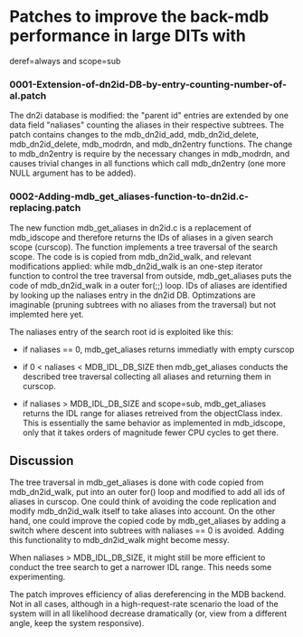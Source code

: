 # Patches to improve the back-mdb performance in large DITs with
   deref=always and scope=sub

### 0001-Extension-of-dn2id-DB-by-entry-counting-number-of-al.patch

The dn2i database is modified: the "parent id" entries are extended by
one data field "naliases" counting the aliases in their respective
subtrees. The patch contains changes to the mdb_dn2id_add,
mdb_dn2id_delete, mdb_dn2id_delete, mdb_modrdn, and mdb_dn2entry
functions. The change to mdb_dn2entry is require by the necessary
changes in mdb_modrdn, and causes trivial changes in all functions
which call mdb_dn2entry (one more NULL argument has to be added).


### 0002-Adding-mdb_get_aliases-function-to-dn2id.c-replacing.patch

The new function mdb_get_aliases in dn2id.c is a replacement of
mdb_idscope and therefore returns the IDs of aliases in a given search
scope (curscop). The function implements a tree traversal of the
search scope. The code is is copied from mdb_dn2id_walk, and relevant
modifications applied: while mdb_dn2id_walk is an one-step iterator
function to control the tree traversal from outside, mdb_get_aliases
puts the code of mdb_dn2id_walk in a outer for(;;) loop.  IDs of
aliases are identified by looking up the naliases entry in the dn2id
DB. Optimzations are imaginable (pruning subtrees with no aliases from
the traversal) but not implemted here yet.

The naliases entry of the search root id is exploited like this:

- if naliases == 0, mdb_get_aliases returns immediatly with empty
  curscop

- if 0 < naliases < MDB_IDL_DB_SIZE then mdb_get_aliases conducts the
  described tree traversal collecting all aliases and returning them
  in curscop.

- if naliases > MDB_IDL_DB_SIZE and scope=sub, mdb_get_aliases returns
  the IDL range for aliases retreived from the objectClass index. This
  is essentially the same behavior as implemented in mdb_idscope, only
  that it takes orders of magnitude fewer CPU cycles to get there.


## Discussion


The tree traversal in mdb_get_aliases is done with code copied from
mdb_dn2id_walk, put into an outer for() loop and modified to add all
ids of aliases in curscop. One could think of avoiding the code
replication and modify mdb_dn2id_walk itself to take aliases into
account. On the other hand, one could improve the copied code by
mdb_get_aliases by adding a switch where descent into subtrees with
naliases == 0 is avoided. Adding this functionality to mdb_dn2id_walk
might become messy.

When naliases > MDB_IDL_DB_SIZE, it might still be more efficient to
conduct the tree search to get a narrower IDL range. This needs some
experimenting.

The patch improves efficiency of alias dereferencing in the MDB
backend. Not in all cases, although in a high-request-rate scenario
the load of the system will in all likelihood decrease dramatically
(or, view from a different angle, keep the system responsive).
